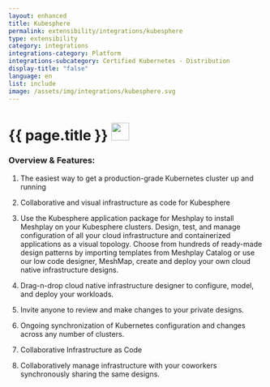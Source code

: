 ```yaml
---
layout: enhanced
title: Kubesphere
permalink: extensibility/integrations/kubesphere
type: extensibility
category: integrations
integrations-category: Platform
integrations-subcategory: Certified Kubernetes - Distribution
display-title: "false"
language: en
list: include
image: /assets/img/integrations/kubesphere.svg
---
```


<h1>{{ page.title }} <img src="{{ page.image }}" style="width: 35px; height: 35px;" /></h1>


<!-- This needs replaced with the Category property, not the sub-category.
 #### About: The easiest way to get a production-grade Kubernetes cluster up and running -->

### Overview & Features:

1. The easiest way to get a production-grade Kubernetes cluster up and running

2. Collaborative and visual infrastructure as code for Kubesphere

4. 
    Use the Kubesphere application package for Meshplay to install Meshplay on your Kubesphere clusters. Design, test, and manage configuration of all your cloud infrastructure and containerized applications as a visual topology. Choose from hundreds of ready-made design patterns by importing templates from Meshplay Catalog or use our low code designer, MeshMap, create and deploy your own cloud native infrastructure designs.



5. Drag-n-drop cloud native infrastructure designer to configure, model, and deploy your workloads.

6. Invite anyone to review and make changes to your private designs.

7. Ongoing synchronization of Kubernetes configuration and changes across any number of clusters.

8. Collaborative Infrastructure as Code

9. Collaboratively manage infrastructure with your coworkers synchronously sharing the same designs.

